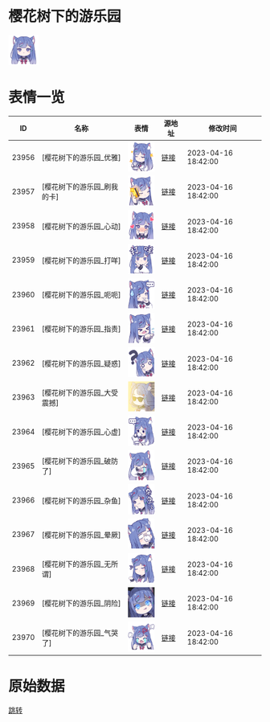 # 樱花树下的游乐园

<img src="./cover.png" height="60" alt="cover" />

# 表情一览

|ID|名称|表情|源地址|修改时间|
|----|----|----|----|----|
|23956|[樱花树下的游乐园_优雅]|<img src="./pic/023956_%5B樱花树下的游乐园_优雅%5D.png" height="60" alt="优雅"/>|[链接](https://i0.hdslb.com/bfs/garb/d6ec7af90eacbcf6d44bd8b70ac0c43337cc05c4.png)|2023-04-16 18:42:00|
|23957|[樱花树下的游乐园_刷我的卡]|<img src="./pic/023957_%5B樱花树下的游乐园_刷我的卡%5D.png" height="60" alt="刷我的卡"/>|[链接](https://i0.hdslb.com/bfs/garb/688921b2c0942814dd049ac3c47b802a1e53f5fc.png)|2023-04-16 18:42:00|
|23958|[樱花树下的游乐园_心动]|<img src="./pic/023958_%5B樱花树下的游乐园_心动%5D.png" height="60" alt="心动"/>|[链接](https://i0.hdslb.com/bfs/garb/eeb12dfa3c5e8522874468e70448cb96cc1831d7.png)|2023-04-16 18:42:00|
|23959|[樱花树下的游乐园_打咩]|<img src="./pic/023959_%5B樱花树下的游乐园_打咩%5D.png" height="60" alt="打咩"/>|[链接](https://i0.hdslb.com/bfs/garb/90d09dd967a77a8b561410dc6be5ccfcab4852b5.png)|2023-04-16 18:42:00|
|23960|[樱花树下的游乐园_呃呃]|<img src="./pic/023960_%5B樱花树下的游乐园_呃呃%5D.png" height="60" alt="呃呃"/>|[链接](https://i0.hdslb.com/bfs/garb/7b5f073310ea9346fba2db68b29ff1ec0a6ae017.png)|2023-04-16 18:42:00|
|23961|[樱花树下的游乐园_指责]|<img src="./pic/023961_%5B樱花树下的游乐园_指责%5D.png" height="60" alt="指责"/>|[链接](https://i0.hdslb.com/bfs/garb/c14d09e6eb95fe58ccb57481aea7bb49d7b060e3.png)|2023-04-16 18:42:00|
|23962|[樱花树下的游乐园_疑惑]|<img src="./pic/023962_%5B樱花树下的游乐园_疑惑%5D.png" height="60" alt="疑惑"/>|[链接](https://i0.hdslb.com/bfs/garb/88c048bd7b9d0e5d4ae231ef481f9e6bd73d9a94.png)|2023-04-16 18:42:00|
|23963|[樱花树下的游乐园_大受震撼]|<img src="./pic/023963_%5B樱花树下的游乐园_大受震撼%5D.png" height="60" alt="大受震撼"/>|[链接](https://i0.hdslb.com/bfs/garb/4483c48122293cfbee27828392eab1facc121102.png)|2023-04-16 18:42:00|
|23964|[樱花树下的游乐园_心虚]|<img src="./pic/023964_%5B樱花树下的游乐园_心虚%5D.png" height="60" alt="心虚"/>|[链接](https://i0.hdslb.com/bfs/garb/a92221e6f25778db42eaf68db5777f8a8c8279d5.png)|2023-04-16 18:42:00|
|23965|[樱花树下的游乐园_破防了]|<img src="./pic/023965_%5B樱花树下的游乐园_破防了%5D.png" height="60" alt="破防了"/>|[链接](https://i0.hdslb.com/bfs/garb/af340d50d2f7f8eb6521e2b9346e7a374af8242b.png)|2023-04-16 18:42:00|
|23966|[樱花树下的游乐园_杂鱼]|<img src="./pic/023966_%5B樱花树下的游乐园_杂鱼%5D.png" height="60" alt="杂鱼"/>|[链接](https://i0.hdslb.com/bfs/garb/b39dc6be5705286c5b47bf21187192f0267c6c9c.png)|2023-04-16 18:42:00|
|23967|[樱花树下的游乐园_晕厥]|<img src="./pic/023967_%5B樱花树下的游乐园_晕厥%5D.png" height="60" alt="晕厥"/>|[链接](https://i0.hdslb.com/bfs/garb/e8c7d7f1b0eec0b4bbc34c4d00c7374e37f79866.png)|2023-04-16 18:42:00|
|23968|[樱花树下的游乐园_无所谓]|<img src="./pic/023968_%5B樱花树下的游乐园_无所谓%5D.png" height="60" alt="无所谓"/>|[链接](https://i0.hdslb.com/bfs/garb/ab210b7a106b82117bebdff00c5d2373b77205a2.png)|2023-04-16 18:42:00|
|23969|[樱花树下的游乐园_阴险]|<img src="./pic/023969_%5B樱花树下的游乐园_阴险%5D.png" height="60" alt="阴险"/>|[链接](https://i0.hdslb.com/bfs/garb/cd0c5d593611450b8642366b45a32553d516a2fa.png)|2023-04-16 18:42:00|
|23970|[樱花树下的游乐园_气哭了]|<img src="./pic/023970_%5B樱花树下的游乐园_气哭了%5D.png" height="60" alt="气哭了"/>|[链接](https://i0.hdslb.com/bfs/garb/173d0706a751cf228bc0d3805ef99f026610a741.png)|2023-04-16 18:42:00|

# 原始数据

[跳转](./raw.json)

